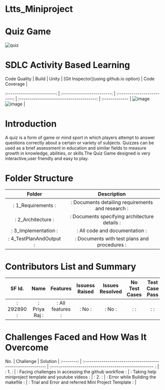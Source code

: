# Ltts_Miniproject
# Quiz Game
![quiz](https://user-images.githubusercontent.com/86407156/125194159-bfac8800-e26d-11eb-8306-78cab8f04a12.jpg)

# SDLC Activity Based Learning
Code Quality                |  Build                      |  Unity                      |  [Git Inspector](using github.io option)   |  Code Coverage  |

:-------------------------: | :-------------------------: | :-------------------------: |  :---------------------------------------: |  :------------- |
![image](https://user-images.githubusercontent.com/86407156/125193343-8ffb8100-e269-11eb-9dfb-0e96dd52b390.png) 
![image](https://user-images.githubusercontent.com/86407156/125193624-fcc34b00-e26a-11eb-9d90-65e6ac3b2245.png) |

# Introduction
A quiz is a form of game or mind sport in which players attempt to answer questions correctly about a certain or variety of subjects. Quizzes can be used as a brief assessment in education and similar fields to measure growth in knowledge, abilities, or skills.The Quiz Game designed is very interactive,user friendly and easy to play.
 
 # Folder Structure
 Folder                        |  Description                                         |    
:----------------------------: | :-------------------------------------------------:  |
: 1_Requirements             : | : Documents detailing requirements and research   :  |
: 2_Architecture             : | : Documents specifying architecture details       :  |
: 3_Implementation           : | : All code and documentation                      :  |
: 4_TestPlanAndOutput        : | : Documents with test plans and procedures        :  |

# Contributors List and Summary
SF Id.            |  Name              |  Features             | Issuess Raised    | Issues Resolved     | No Test Cases    | Test Case Pass     |
:---------------: | :----------------: | :-------------------: | :---------------: | :-----------------: | :--------------: | :----------------: |
: 292890        : | : Priya Raj      : | : All features      : | : No            : | : No              : | :              : | :                : |

# Challenges Faced and How Was It Overcome
No.        |  Challenge                                                   |  Solution                                                |
:--------: | :----------------------------------------------------------: | :---------------------------------------------------- :  |
: 1.     : | : Facing challenges in accessing the github workflow       : | : Taking help miniproject template and youtube videos :  | 
: 2.     : | : Error while Building the makefile                        : | : Trial and Error and referred Mini Project Template  :  |
